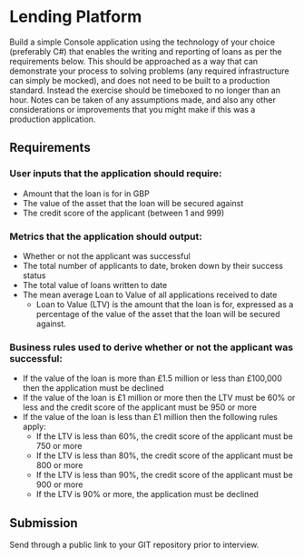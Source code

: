 # Lending Platform
Build a simple Console application using the technology of your choice (preferably C#) that enables the writing and reporting of loans as per the requirements below. This should be approached as a way that can demonstrate your process to solving problems (any required infrastructure can simply be mocked), and does not need to be built to a production standard. Instead the exercise should be timeboxed to no longer than an hour. Notes can be taken of any assumptions made, and also any other considerations or improvements that you might make if this was a production application.

## Requirements
### User inputs that the application should require:
* Amount that the loan is for in GBP
* The value of the asset that the loan will be secured against
* The credit score of the applicant (between 1 and 999)

### Metrics that the application should output:
* Whether or not the applicant was successful
* The total number of applicants to date, broken down by their success status
* The total value of loans written to date
* The mean average Loan to Value of all applications received to date
    * Loan to Value (LTV) is the amount that the loan is for, expressed as a percentage of the value of the asset that the loan will be secured against.

### Business rules used to derive whether or not the applicant was successful:
* If the value of the loan is more than £1.5 million or less than £100,000 then the application must be declined
* If the value of the loan is £1 million or more then the LTV must be 60% or less and the credit score of the applicant must be 950 or more
* If the value of the loan is less than £1 million then the following rules apply:
    * If the LTV is less than 60%, the credit score of the applicant must be 750 or more
    * If the LTV is less than 80%, the credit score of the applicant must be 800 or more
    * If the LTV is less than 90%, the credit score of the applicant must be 900 or more
    * If the LTV is 90% or more, the application must be declined

## Submission
Send through a public link to your GIT repository prior to interview.
